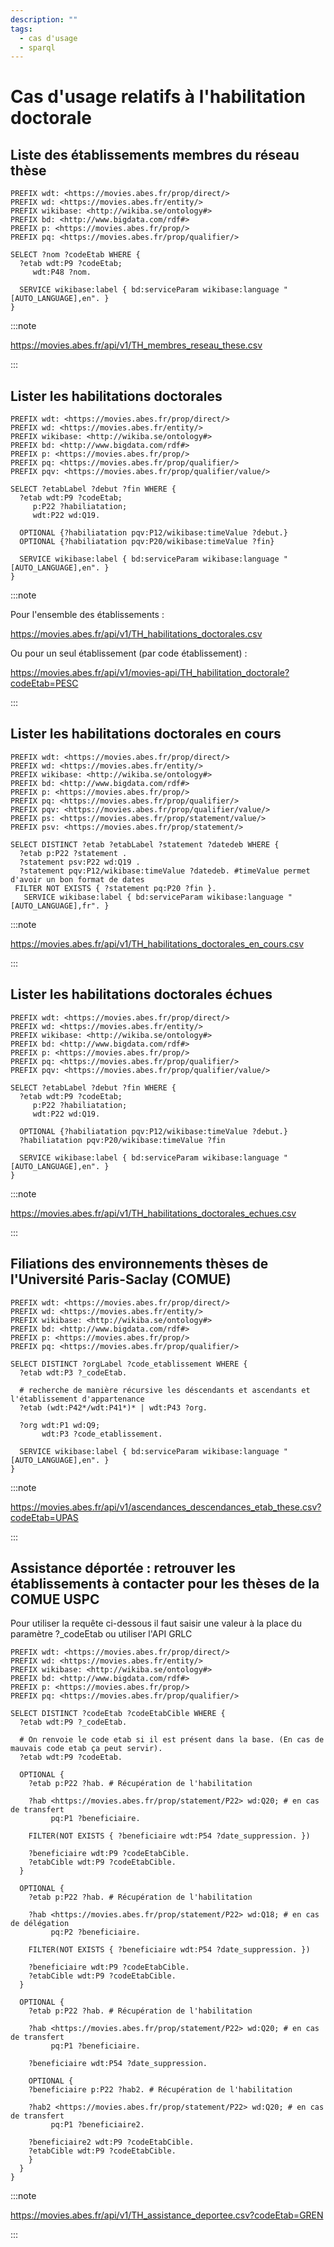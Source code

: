 ```yaml
---
description: ""
tags:
  - cas d'usage
  - sparql
---
```


# Cas d'usage relatifs à l'habilitation doctorale

## Liste des établissements membres du réseau thèse

```sparql
PREFIX wdt: <https://movies.abes.fr/prop/direct/>
PREFIX wd: <https://movies.abes.fr/entity/>
PREFIX wikibase: <http://wikiba.se/ontology#>
PREFIX bd: <http://www.bigdata.com/rdf#>
PREFIX p: <https://movies.abes.fr/prop/>
PREFIX pq: <https://movies.abes.fr/prop/qualifier/>

SELECT ?nom ?codeEtab WHERE {
  ?etab wdt:P9 ?codeEtab;
     wdt:P48 ?nom.
    
  SERVICE wikibase:label { bd:serviceParam wikibase:language "[AUTO_LANGUAGE],en". }
}
```
:::note

https://movies.abes.fr/api/v1/TH_membres_reseau_these.csv

:::

## Lister les habilitations doctorales

```sparql
PREFIX wdt: <https://movies.abes.fr/prop/direct/>
PREFIX wd: <https://movies.abes.fr/entity/>
PREFIX wikibase: <http://wikiba.se/ontology#>
PREFIX bd: <http://www.bigdata.com/rdf#>
PREFIX p: <https://movies.abes.fr/prop/>
PREFIX pq: <https://movies.abes.fr/prop/qualifier/>
PREFIX pqv: <https://movies.abes.fr/prop/qualifier/value/>

SELECT ?etabLabel ?debut ?fin WHERE {
  ?etab wdt:P9 ?codeEtab;
     p:P22 ?habiliatation;
     wdt:P22 wd:Q19.
  
  OPTIONAL {?habiliatation pqv:P12/wikibase:timeValue ?debut.}
  OPTIONAL {?habiliatation pqv:P20/wikibase:timeValue ?fin}
  
  SERVICE wikibase:label { bd:serviceParam wikibase:language "[AUTO_LANGUAGE],en". }
}
```

:::note

Pour l'ensemble des établissements :

https://movies.abes.fr/api/v1/TH_habilitations_doctorales.csv

Ou pour un seul établissement (par code établissement) :

https://movies.abes.fr/api/v1/movies-api/TH_habilitation_doctorale?codeEtab=PESC

:::

## Lister les habilitations doctorales en cours

```sparql
PREFIX wdt: <https://movies.abes.fr/prop/direct/>
PREFIX wd: <https://movies.abes.fr/entity/>
PREFIX wikibase: <http://wikiba.se/ontology#>
PREFIX bd: <http://www.bigdata.com/rdf#>
PREFIX p: <https://movies.abes.fr/prop/>
PREFIX pq: <https://movies.abes.fr/prop/qualifier/>
PREFIX pqv: <https://movies.abes.fr/prop/qualifier/value/>
PREFIX ps: <https://movies.abes.fr/prop/statement/value/>
PREFIX psv: <https://movies.abes.fr/prop/statement/>

SELECT DISTINCT ?etab ?etabLabel ?statement ?datedeb WHERE {
  ?etab p:P22 ?statement .
  ?statement psv:P22 wd:Q19 .
  ?statement pqv:P12/wikibase:timeValue ?datedeb. #timeValue permet d'avoir un bon format de dates
 FILTER NOT EXISTS { ?statement pq:P20 ?fin }.
   SERVICE wikibase:label { bd:serviceParam wikibase:language "[AUTO_LANGUAGE],fr". }
```
:::note

https://movies.abes.fr/api/v1/TH_habilitations_doctorales_en_cours.csv

:::

## Lister les habilitations doctorales échues

```sparql
PREFIX wdt: <https://movies.abes.fr/prop/direct/>
PREFIX wd: <https://movies.abes.fr/entity/>
PREFIX wikibase: <http://wikiba.se/ontology#>
PREFIX bd: <http://www.bigdata.com/rdf#>
PREFIX p: <https://movies.abes.fr/prop/>
PREFIX pq: <https://movies.abes.fr/prop/qualifier/>
PREFIX pqv: <https://movies.abes.fr/prop/qualifier/value/>

SELECT ?etabLabel ?debut ?fin WHERE {
  ?etab wdt:P9 ?codeEtab;
     p:P22 ?habiliatation;
     wdt:P22 wd:Q19.
  
  OPTIONAL {?habiliatation pqv:P12/wikibase:timeValue ?debut.}
  ?habiliatation pqv:P20/wikibase:timeValue ?fin
  
  SERVICE wikibase:label { bd:serviceParam wikibase:language "[AUTO_LANGUAGE],en". }
}

```
:::note

https://movies.abes.fr/api/v1/TH_habilitations_doctorales_echues.csv

:::

## Filiations des environnements thèses de l'Université Paris-Saclay (COMUE)

```sparql
PREFIX wdt: <https://movies.abes.fr/prop/direct/>
PREFIX wd: <https://movies.abes.fr/entity/>
PREFIX wikibase: <http://wikiba.se/ontology#>
PREFIX bd: <http://www.bigdata.com/rdf#>
PREFIX p: <https://movies.abes.fr/prop/>
PREFIX pq: <https://movies.abes.fr/prop/qualifier/>

SELECT DISTINCT ?orgLabel ?code_etablissement WHERE {
  ?etab wdt:P3 ?_codeEtab.

  # recherche de manière récursive les déscendants et ascendants et l'établissement d'appartenance
  ?etab (wdt:P42*/wdt:P41*)* | wdt:P43 ?org.
  
  ?org wdt:P1 wd:Q9;
       wdt:P3 ?code_etablissement.
  
  SERVICE wikibase:label { bd:serviceParam wikibase:language "[AUTO_LANGUAGE],en". }
}
```
:::note

https://movies.abes.fr/api/v1/ascendances_descendances_etab_these.csv?codeEtab=UPAS

:::


## Assistance déportée : retrouver les établissements à contacter pour les thèses de la COMUE USPC

Pour utiliser la requête ci-dessous il faut saisir une valeur à la place du paramètre ?_codeEtab ou utiliser l'API GRLC

```sparql
PREFIX wdt: <https://movies.abes.fr/prop/direct/>
PREFIX wd: <https://movies.abes.fr/entity/>
PREFIX wikibase: <http://wikiba.se/ontology#>
PREFIX bd: <http://www.bigdata.com/rdf#>
PREFIX p: <https://movies.abes.fr/prop/>
PREFIX pq: <https://movies.abes.fr/prop/qualifier/>

SELECT DISTINCT ?codeEtab ?codeEtabCible WHERE {
  ?etab wdt:P9 ?_codeEtab.
  
  # On renvoie le code etab si il est présent dans la base. (En cas de mauvais code etab ça peut servir).
  ?etab wdt:P9 ?codeEtab. 
    
  OPTIONAL {
    ?etab p:P22 ?hab. # Récupération de l'habilitation
      
    ?hab <https://movies.abes.fr/prop/statement/P22> wd:Q20; # en cas de transfert
         pq:P1 ?beneficiaire.

    FILTER(NOT EXISTS { ?beneficiaire wdt:P54 ?date_suppression. })
    
    ?beneficiaire wdt:P9 ?codeEtabCible.
    ?etabCible wdt:P9 ?codeEtabCible.
  }
  
  OPTIONAL {
    ?etab p:P22 ?hab. # Récupération de l'habilitation
      
    ?hab <https://movies.abes.fr/prop/statement/P22> wd:Q18; # en cas de délégation
         pq:P2 ?beneficiaire.    
            
    FILTER(NOT EXISTS { ?beneficiaire wdt:P54 ?date_suppression. })
    
    ?beneficiaire wdt:P9 ?codeEtabCible.
    ?etabCible wdt:P9 ?codeEtabCible.         
  }
    
  OPTIONAL {
    ?etab p:P22 ?hab. # Récupération de l'habilitation
      
    ?hab <https://movies.abes.fr/prop/statement/P22> wd:Q20; # en cas de transfert
         pq:P1 ?beneficiaire.

    ?beneficiaire wdt:P54 ?date_suppression.
    
    OPTIONAL {
    ?beneficiaire p:P22 ?hab2. # Récupération de l'habilitation
      
    ?hab2 <https://movies.abes.fr/prop/statement/P22> wd:Q20; # en cas de transfert
         pq:P1 ?beneficiaire2.
    
    ?beneficiaire2 wdt:P9 ?codeEtabCible.
    ?etabCible wdt:P9 ?codeEtabCible.
    }    
  }
}

```

:::note

https://movies.abes.fr/api/v1/TH_assistance_deportee.csv?codeEtab=GREN

:::

